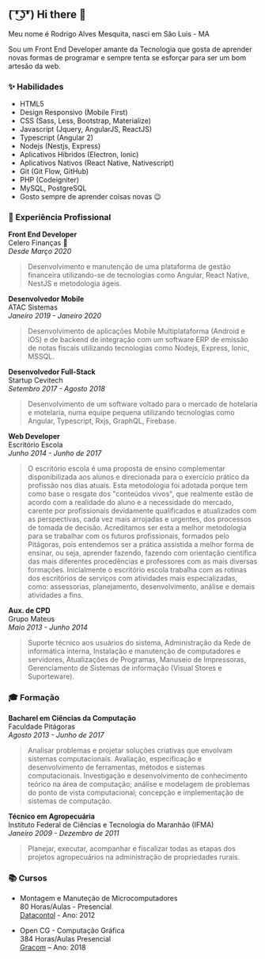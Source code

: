 ## ( ͠❛ ͜ʖ͠❛ ) Hi there 👋

Meu nome é Rodrigo Alves Mesquita, nasci em São Luis - MA

Sou um Front End Developer amante da Tecnologia que gosta de aprender novas formas de programar e sempre tenta se esforçar para ser um bom artesão da web.

### ✨ Habilidades

* HTML5
* Design Responsivo (Mobile First)
* CSS (Sass, Less, Bootstrap, Materialize)
* Javascript (Jquery, AngularJS, ReactJS)
* Typescript (Angular 2)
* Nodejs (Nestjs, Express)
* Aplicativos Híbridos (Electron, Ionic)
* Aplicativos Nativos (React Native, Nativescript)
* Git (Git Flow, GitHub)
* PHP (Codeigniter)
* MySQL, PostgreSQL
* Gosto sempre de aprender coisas novas :wink:

### 💼 Experiência Profissional

**Front End Developer** <br>
Celero Finanças 💚 <br>
*Desde Março 2020*

> Desenvolvimento e manutenção de uma plataforma de gestão financeira utilizando-se de tecnologias como Angular, React Native, NestJS e metodologia ágeis.

**Desenvolvedor Mobile** <br>
ATAC Sistemas <br>
*Janeiro 2019 - Janeiro 2020*

> Desenvolvimento de aplicações Mobile Multiplataforma (Android e iOS) e de backend de integração com um software ERP de emissão de notas fiscais utilizando tecnologias como Nodejs, Express, Ionic, MSSQL.

**Desenvolvedor Full-Stack** <br>
Startup Cevitech <br>
*Setembro 2017 - Agosto 2018*

> Desenvolvimento de um software voltado para o mercado de hotelaria e motelaria, numa equipe pequena utilizando tecnologias como Angular, Typescript, Rxjs, GraphQL, Firebase.

**Web Developer** <br> 
Escritório Escola <br> 
*Junho 2014 - Junho de 2017*

> O escritório escola é uma proposta de ensino complementar disponibilizada aos alunos e direcionada para o exercício prático da profissão nos dias atuais. Esta metodologia foi adotada porque tem como base o resgate dos "conteúdos vivos", que realmente estão de acordo com a realidade do aluno e a necessidade do mercado, carente por profissionais devidamente qualificados e atualizados com as perspectivas, cada vez mais arrojadas e urgentes, dos processos de tomada de decisão. Acreditamos ser esta a melhor metodologia para se trabalhar com os futuros profissionais, formados pelo Pitágoras, pois entendemos ser a prática assistida a melhor forma de ensinar, ou seja, aprender fazendo, fazendo com orientação científica das mais diferentes procedências e professores com as mais diversas formações. Inicialmente o escritório escola trabalha com as rotinas dos escritórios de serviços com atividades mais especializadas, como: assessorias, planejamento, desenvolvimento, análise e demais atividades a fins.

**Aux. de CPD** <br> 
Grupo Mateus <br> 
*Maio 2013 - Junho 2014*

> Suporte técnico aos usuários do sistema, Administração da Rede de informática interna, Instalação e manutenção de computadores e servidores, Atualizações de Programas, Manuseio de Impressoras, Gerenciamento de Sistemas de informação (Visual Stores e Suporteware).

### 🎓 Formação

**Bacharel em Ciências da Computação** <br> 
Faculdade Pitágoras <br>
*Agosto 2013 - Junho de 2017*

> Analisar problemas e projetar soluções criativas que envolvam sistemas computacionais. Avaliação, especificação e desenvolvimento de ferramentas, métodos e sistemas computacionais. Investigação e desenvolvimento de conhecimento teórico na área de computação; análise e modelagem de problemas do ponto de vista computacional; concepção e implementação de sistemas de computação.


**Técnico em Agropecuária** <br>
Instituto Federal de Ciências e Tecnologia do Maranhão (IFMA) <br>
*Janeiro 2009 - Dezembro de 2011*

> Planejar, executar, acompanhar e fiscalizar todas as etapas dos projetos agropecuários na administração de propriedades rurais.


### 📚 Cursos

* Montagem e Manuteção de Microcomputadores <br>
80 Horas/Aulas - Presencial<br>
[Datacontol](http://www.datacontrolma.com.br/) - Ano: 2012 

* Open CG - Computação Gráfica <br>
384 Horas/Aulas Presencial<br>
[Gracom](http://www.gracomonline.com.br/) – Ano: 2018


